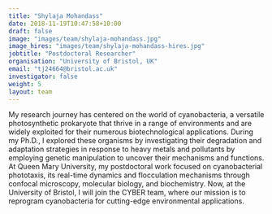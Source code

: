 ```yaml
---
title: "Shylaja Mohandass"
date: 2018-11-19T10:47:58+10:00
draft: false
image: "images/team/shylaja-mohandass.jpg"
image_hires: "images/team/shylaja-mohandass-hires.jpg"
jobtitle: "Postdoctoral Researcher"
organisation: "University of Bristol, UK"
email: "tj24664@bristol.ac.uk"
investigator: false
weight: 5
layout: team
---
```

My research journey has centered on the world of cyanobacteria, a versatile photosynthetic prokaryote that thrive in a range of environments and are widely exploited for their numerous biotechnological applications. During my Ph.D., I explored these organisms by investigating their degradation and adaptation strategies in response to heavy metals and pollutants by employing genetic manipulation to uncover their mechanisms and functions. At Queen Mary University, my postdoctoral work focused on cyanobacterial phototaxis, its real-time dynamics and flocculation mechanisms through confocal microscopy, molecular biology, and biochemistry. Now, at the University of Bristol, I will join the CYBER team, where our mission is to reprogram cyanobacteria for cutting-edge environmental applications.
